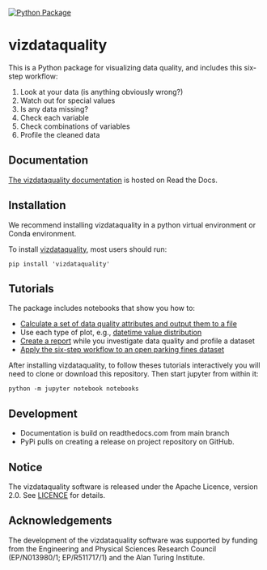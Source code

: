 [![Python Package](https://github.com/royruddle/vizdataquality/actions/workflows/main.yml/badge.svg)](https://github.com/royruddle/vizdataquality/actions/workflows/main.yml)
# vizdataquality
This is a Python package for visualizing data quality, and includes this six-step workflow:
1. Look at your data (is anything obviously wrong?)
2. Watch out for special values
3. Is any data missing?
4. Check each variable
5. Check combinations of variables
6. Profile the cleaned data

## Documentation
[The vizdataquality documentation](https://vizdataquality.readthedocs.io/en/latest/index.html) is hosted on Read the Docs.

## Installation
We recommend installing vizdataquality in a python virtual environment or Conda environment.

To install [vizdataquality](https://pypi.org/project/vizdataquality/), most users should run:

```
pip install 'vizdataquality'
```

## Tutorials
The package includes notebooks that show you how to:
- [Calculate a set of data quality attributes and output them to a file](https://github.com/royruddle/vizdataquality/blob/main/notebooks/Simple%20example.ipynb)
- Use each type of plot, e.g., [datetime value distribution](https://github.com/royruddle/vizdataquality/blob/main/notebooks/Datetime%20value%20distribution.ipynb)
- [Create a report](https://github.com/royruddle/vizdataquality/blob/main/notebooks/Report.ipynb) while you investigate data quality and profile a dataset
- [Apply the six-step workflow to an open parking fines dataset](https://github.com/royruddle/vizdataquality/blob/main/notebooks/Workflow%20(parking%20fines).ipynb)

After installing vizdataquality, to follow theses tutorials interactively you will need to clone or download this repository. Then start jupyter from within it:

```
python -m jupyter notebook notebooks
```

## Development
- Documentation is build on readthedocs.com from main branch
- PyPi pulls on creating a release on project repository on GitHub.

## Notice
The vizdataquality software is released under the Apache Licence, version 2.0. See [LICENCE](./LICENCE) for details.

## Acknowledgements
The development of the vizdataquality software was supported by funding from the Engineering and Physical Sciences Research Council (EP/N013980/1; EP/R511717/1) and the Alan Turing Institute.
